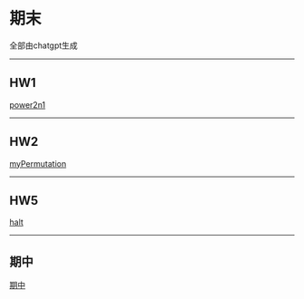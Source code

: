 # 期末
全部由chatgpt生成

---

## HW1
[power2n1]()  

---

## HW2
[myPermutation]()  

---

## HW5
[halt]()  

---

## 期中
[期中]()